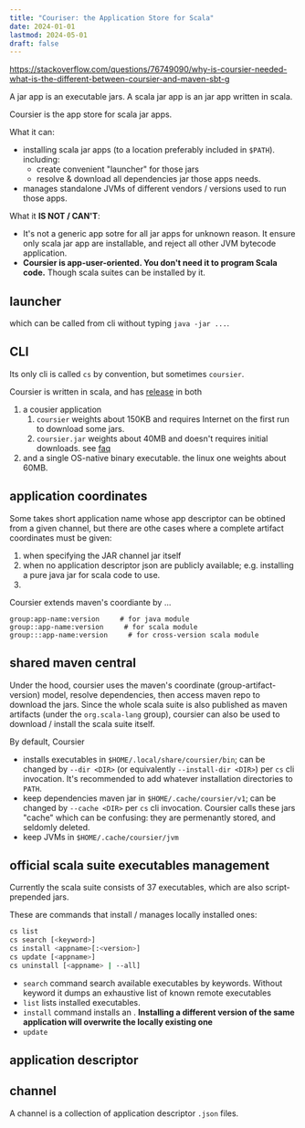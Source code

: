 ```yaml
---
title: "Couriser: the Application Store for Scala"
date: 2024-01-01
lastmod: 2024-05-01
draft: false
---
```


https://stackoverflow.com/questions/76749090/why-is-coursier-needed-what-is-the-different-between-coursier-and-maven-sbt-g


A jar app is an executable jars.
A scala jar app is an jar app written in scala.

Coursier is the app store for scala jar apps.

What it can:
- installing scala jar apps (to a location preferably included in `$PATH`). including:
  - create convenient "launcher" for those jars
  - resolve & download all dependencies jar those apps needs.
- manages standalone JVMs of different vendors / versions used to run those apps.

What it **IS NOT / CAN'T**:
- It's not a generic app sotre for all jar apps for unknown reason. It ensure only scala jar app are installable, and reject all other JVM bytecode application.
- **Coursier is app-user-oriented. You don't need it to program Scala code.** Though scala suites can be installed by it.

## launcher

 which can be called from cli without typing `java -jar ...`.

## CLI

Its only cli is called `cs` by convention, but sometimes `coursier`.

Coursier is written in scala, and has [release](https://github.com/coursier/launchers) in both 
1. a cousier application
   1. `coursier` weights about 150KB and requires Internet on the first run to download some jars.
   2. `coursier.jar` weights about 40MB and doesn't requires initial downloads. see [faq](https://get-coursier.io/docs/faq)
2. and a single OS-native binary executable. the linux one weights about 60MB.

## application coordinates

Some takes short application name whose app descriptor can be obtined from a given channel, but there are othe cases where a complete artifact coordinates must be given:
1. when specifying the JAR channel jar itself
2. when no application descriptor json are publicly available; e.g. installing a pure java jar for scala code to use.
3. 

Coursier extends maven's coordiante by ...

```
group:app-name:version     # for java module
group::app-name:version     # for scala module
group:::app-name:version     # for cross-version scala module

```

## shared maven central

Under the hood, coursier uses the maven's coordinate (group-artifact-version) model, resolve dependencies, then access maven repo to download the jars.  Since the whole scala suite is also published as maven artifacts (under the `org.scala-lang` group), coursier can also be used to download / install the scala suite itself.

By default, Coursier 
- installs executables in `$HOME/.local/share/coursier/bin`; can be changed by `--dir <DIR>` (or equivalently `--install-dir <DIR>`) per `cs` cli invocation. It's recommended to add whatever installation directories to `PATH`.
- keep dependencies maven jar in `$HOME/.cache/coursier/v1`; can be changed by `--cache <DIR>` per `cs` cli invocation. Coursier calls these jars "cache" which can be confusing: they are permenantly stored, and seldomly deleted.
- keep JVMs in `$HOME/.cache/coursier/jvm`

## official scala suite executables management

Currently the scala suite consists of 37 executables, which are also script-prepended jars.

These are commands that install / manages locally installed ones:

```sh
cs list
cs search [<keyword>]
cs install <appname>[:<version>]
cs update [<appname>]
cs uninstall [<appname> | --all]
```

- `search` command search available executables by keywords. Without keyword it dumps an exhaustive list of known remote executables
- `list` lists installed executables.
- `install` command installs an . **Installing a different version of the same application will overwrite the locally existing one**
- `update`

## application descriptor

## channel

A channel is a collection of application descriptor `.json` files. 
